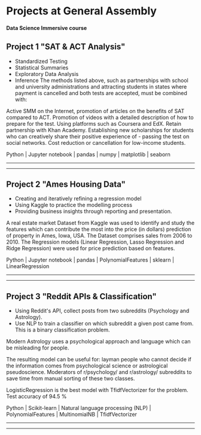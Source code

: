 # Projects at General Assembly
#### Data Science Immersive course

## Project 1 "SAT & ACT Analysis"
 - Standardized Testing
 - Statistical Summaries
 - Exploratory Data Analysis
 - Inference
The methods listed above, such as partnerships with school and university administrations and attracting students in states where payment is cancelled and both tests are accepted, must be combined with:

Active SMM on the Internet, promotion of articles on the benefits of SAT compared to ACT.
Promotion of videos with a detailed description of how to prepare for the test.
Using platforms such as Coursera and EdX.
Retain partnership with Khan Academy.
Establishing new scholarships for students who can creatively share their positive experience of - passing the test on social networks.
Cost reduction or cancellation for low-income students.

Python | Jupyter notebook | pandas | numpy | matplotlib | seaborn
_____________________________________________________________________________
_____________________________________________________________________________

## Project 2 "Ames Housing Data"
 - Creating and iteratively refining a regression model
 - Using Kaggle to practice the modelling process
 - Providing business insights through reporting and presentation.

A real estate market Dataset from Kaggle was used to identify and study the features which can contribute the most into the price (in dollars) prediction of property in Ames, Iowa, USA. The Dataset comprises sales from 2006 to 2010.
The Regression models (Linear Regression, Lasso Regression and Ridge Regression) were used for price prediction based on features.

Python | Jupyter notebook | pandas | PolynomialFeatures | sklearn | LinearRegression
_____________________________________________________________________________
_____________________________________________________________________________

## Project 3 "Reddit APIs & Classification"
 - Using Reddit's API, collect posts from two subreddits (Psychology and Astrology).
 - Use NLP to train a classifier on which subreddit a given post came from. This is a binary classification problem.

Modern Astrology uses a psychological approach and language which can be misleading for people.

The resulting model can be useful for:
layman people who cannot decide if the information comes from psychological science or astrological pseudoscience.
Moderators of r/psychology/ and r/astrology/ subreddits to save time from manual sorting of these two classes.

LogisticRegression is the best model with TfidfVectorizer for the problem. Test accuracy of 94.5 %

Python | Scikit-learn | Natural language processing (NLP) | PolynomialFeatures | MultinomialNB | TfidfVectorizer
_____________________________________________________________________________
_____________________________________________________________________________

